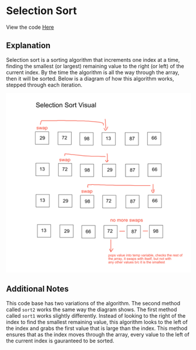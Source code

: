 # Selection Sort

View the code [Here](../../../java/dsas/selectionsort/SelectionSort.java)

## Explanation
Selection sort is a sorting algorithm that increments one index at a time, finding the smallest (or largest) 
remaining value to the right (or left) of the current index. By the time the algorithm is all the way through the array, 
then it will be sorted. Below is a diagram of how this algorithm works, stepped through each iteration.

![Selection Sort Diagram](./assets/selection-sort.png)

## Additional Notes
This code base has two variations of the algorithm. The second method called `sort2` works the same way the diagram shows. The first 
method called `sort1` works slightly differently. Instead of looking to the right of the index to find the smallest remaining value, this 
algorithm looks to the left of the index and grabs the first value that is large than the index. This method ensures that as the index 
moves through the array, every value to the left of the current index is gauranteed to be sorted.

